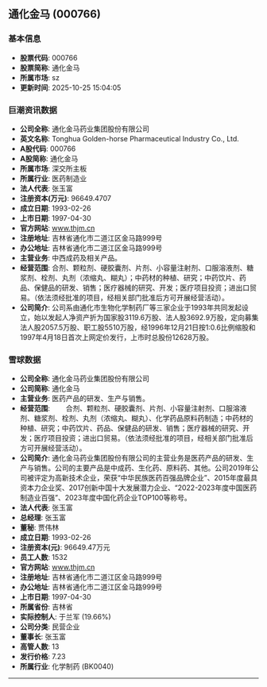 ## 通化金马 (000766)

### 基本信息

- **股票代码**: 000766
- **股票简称**: 通化金马
- **所属市场**: sz
- **更新时间**: 2025-10-25 15:04:05

### 巨潮资讯数据

- **公司全称**: 通化金马药业集团股份有限公司
- **英文名称**: Tonghua Golden-horse Pharmaceutical Industry Co., Ltd.
- **A股代码**: 000766
- **A股简称**: 通化金马
- **所属市场**: 深交所主板
- **所属行业**: 医药制造业
- **法人代表**: 张玉富
- **注册资本(万元)**: 96649.4707
- **成立日期**: 1993-02-26
- **上市日期**: 1997-04-30
- **官方网站**: www.thjm.cn
- **注册地址**: 吉林省通化市二道江区金马路999号
- **办公地址**: 吉林省通化市二道江区金马路999号
- **主营业务**: 中西成药及相关产品。
- **经营范围**: 合剂、颗粒剂、硬胶囊剂、片剂、小容量注射剂、口服溶液剂、糖浆剂、栓剂、丸剂（浓缩丸、糊丸）；中药材的种植、研究；中药饮片、药品、保健品的研发、销售；医疗器械的研究、开发；医疗项目投资；进出口贸易。（依法须经批准的项目，经相关部门批准后方可开展经营活动）。
- **公司简介**: 公司系由通化市生物化学制药厂等三家企业于1993年共同发起设立，始以发起人净资产折为国家股3119.6万股、法人股3692.9万股，定向募集法人股2057.5万股、职工股5510万股，经1996年12月21日按1:0.6比例缩股和1997年4月18日首次上网定价发行，上市时总股份12628万股。

### 雪球数据

- **公司全称**: 通化金马药业集团股份有限公司
- **公司简称**: 通化金马
- **主营业务**: 医药产品的研发、生产与销售。
- **经营范围**: 　　合剂、颗粒剂、硬胶囊剂、片剂、小容量注射剂、口服溶液剂、糖浆剂、栓剂、丸剂（浓缩丸、糊丸）、化学药品原料药制造；中药材的种植、研究；中药饮片、药品、保健品的研发、销售；医疗器械的研究、开发；医疗项目投资；进出口贸易。（依法须经批准的项目，经相关部门批准后方可开展经营活动）。
- **公司简介**: 通化金马药业集团股份有限公司的主营业务是医药产品的研发、生产与销售。公司的主要产品是中成药、生化药、原料药、其他。公司2019年公司被评定为高新技术企业，荣获“中华民族医药百强品牌企业”、2015年度最具资本力企业奖、2017创新中国十大发展潜力企业、“2022-2023年度中国医药制造业百强”、2023年度中国化药企业TOP100等称号。
- **法人代表**: 张玉富
- **总经理**: 张玉富
- **董秘**: 贾伟林
- **成立日期**: 1993-02-26
- **注册资本(元)**: 96649.47万元
- **员工人数**: 1532
- **官方网站**: www.thjm.cn
- **注册地址**: 吉林省通化市二道江区金马路999号
- **办公地址**: 吉林省通化市二道江区金马路999号
- **上市日期**: 1997-04-30
- **所属省份**: 吉林省
- **实际控制人**: 于兰军 (19.66%)
- **公司分类**: 民营企业
- **董事长**: 张玉富
- **高管人数**: 13
- **发行价格**: 7.23
- **所属行业**: 化学制药 (BK0040)

---